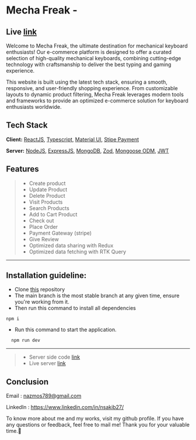 # Mecha Freak -

## Live [link](https://mecha-freak.vercel.app)

Welcome to Mecha Freak, the ultimate destination for mechanical keyboard enthusiasts! Our e-commerce platform is designed to offer a curated selection of high-quality mechanical keyboards, combining cutting-edge technology with craftsmanship to deliver the best typing and gaming experience.

This website is built using the latest tech stack, ensuring a smooth, responsive, and user-friendly shopping experience. From customizable layouts to dynamic product filtering, Mecha Freak leverages modern tools and frameworks to provide an optimized e-commerce solution for keyboard enthusiasts worldwide.

## Tech Stack

**Client:**
[ReactJS](https://nodejs.org/), [Typescript](https://www.expresjs.org/), [Material UI](https://www.mongodb.com/), [Stipe Payment](https://zod.dev/)

**Server:**
[NodeJS](https://nodejs.org/), [ExpressJS](https://www.expresjs.org/), [MongoDB](https://www.mongodb.com/), [Zod](https://zod.dev/), [Mongoose ODM](https://mongoosejs.com/), [JWT](https://www.npmjs.com/package/jsonwebtoken)

## Features

> - Create product
> - Update Product
> - Delete Product
> - Visit Products
> - Search Products
> - Add to Cart Product
> - Check out
> - Place Order
> - Payment Gateway (stripe)
> - Give Review
> - Optimized data sharing with Redux
> - Optimized data fetching with RTK Query

---

## Installation guideline:

- Clone [this](https://github.com/Nazmos27/mecha-freak-frontend) repository
- The main branch is the most stable branch at any given time, ensure you're working from it.
- Then run this command to install all dependencies

```language
npm i

```

- Run this command to start the application.

```bash
  npm run dev
```

---

> - Server side code [link](https://github.com/Nazmos27/mecha-freak-frontend)
> - Live server [link](https://mecha-freak-server.vercel.app/)

## Conclusion
Email : nazmos789@gmail.com

LinkedIn : https://www.linkedin.com/in/nsakib27/

To know more about me and my works, visit my github profile.
If you have any questions or feedback, feel free to mail me!
Thank you for your valuable time.💌